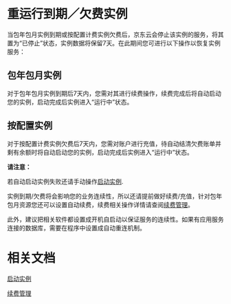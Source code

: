 # 重运行到期／欠费实例


当包年包月实例到期或按配置计费实例欠费后，京东云会停止该实例的服务，将其置为“已停止”状态，实例数据将保留7天。在此期间您可进行以下操作以恢复实例服务：

## 包年包月实例

对于包年包月实例到期后7天内，您需对其进行续费操作，续费完成后将自动启动您的实例，启动完成后实例进入“运行中”状态。

## 按配置实例

对于按配置计费实例欠费后7天内，您需对账户进行充值，待自动结清欠费账单并剩有余额时将自动启动您的实例，启动完成后实例进入“运行中”状态。

**请注意：**

若自动启动实例失败还请手动操作[启动实例](Start-Instance.md).

实例到期/欠费将会影响您的业务连续性，所以还请提前做好续费/充值，针对包年包月资源您还可以设置自动续费，续费相关操作详情请查阅[续费管理]()。

此外，建议把相关软件都设置成开机自启动以保证服务的连续性。如果有应用服务连接的数据库，需要在程序中设置成自动重连机制。

# 相关文档

[启动实例](Start-Instance.md)

[续费管理]()